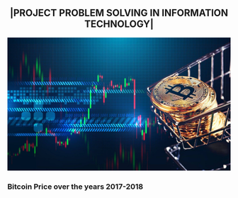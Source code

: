 <h2><center>|PROJECT PROBLEM SOLVING IN INFORMATION TECHNOLOGY|</center></h2>
<a href=""><img src="img/pic1.jpg" width="1000px"  height="300"></a><br>
<h3>Bitcoin Price over the years 2017-2018</h3>
